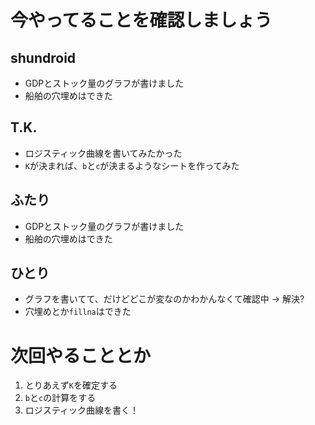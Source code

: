 # 今やってることを確認しましょう

## shundroid
- GDPとストック量のグラフが書けました
- 船舶の穴埋めはできた

## T.K.
- ロジスティック曲線を書いてみたかった
- `K`が決まれば、`b`と`c`が決まるようなシートを作ってみた

## ふたり
- GDPとストック量のグラフが書けました
- 船舶の穴埋めはできた

## ひとり
- グラフを書いてて、だけどどこが変なのかわかんなくて確認中 -> 解決?
- 穴埋めとか`fillna`はできた

# 次回やることとか

1. とりあえず`K`を確定する
1. `b`と`c`の計算をする
1. ロジスティック曲線を書く！
